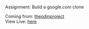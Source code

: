 Assignment:
Build a google.com clone

Coming from: [theodinproject](https://www.theodinproject.com)<br>
View Live: [here](https://bpetermann.github.io/google-homepage)

